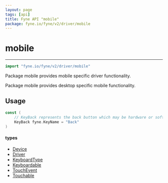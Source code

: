 ```yaml
---
layout: page
tags: [api]
title: Fyne API "mobile"
package: fyne.io/fyne/v2/driver/mobile
---
```


# mobile
---
```go
import "fyne.io/fyne/v2/driver/mobile"
```

Package mobile provides mobile specific driver functionality.

Package mobile provides desktop specific mobile functionality.

## Usage

```go
const (
	// KeyBack represents the back button which may be hardware or software
	KeyBack fyne.KeyName = "Back"
)
```

#### types

 * [Device](device.html)
 * [Driver](driver.html)
 * [KeyboardType](keyboardtype.html)
 * [Keyboardable](keyboardable.html)
 * [TouchEvent](touchevent.html)
 * [Touchable](touchable.html)
